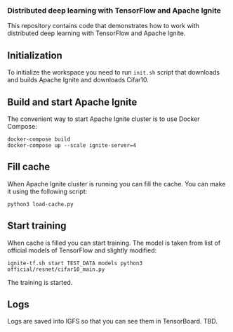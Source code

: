 ### Distributed deep learning with TensorFlow and Apache Ignite

This repository contains code that demonstrates how to work with distributed deep learning with TensorFlow and Apache Ignite.

## Initialization

To initialize the workspace you need to run `init.sh` script that downloads and builds Apache Ignite and downloads Cifar10.

## Build and start Apache Ignite

The convenient way to start Apache Ignite cluster is to use Docker Compose:

```
docker-compose build
docker-compose up --scale ignite-server=4

```

## Fill cache

When Apache Ignite cluster is running you can fill the cache. You can make it using the following script:

```
python3 load-cache.py
```

## Start training

When cache is filled you can start training. The model is taken from list of official models of TensorFlow and slightly modified:

```
ignite-tf.sh start TEST_DATA models python3 official/resnet/cifar10_main.py
```

The training is started.

## Logs

Logs are saved into IGFS so that you can see them in TensorBoard. TBD.
